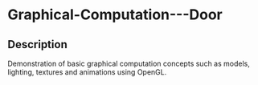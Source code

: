 # Graphical-Computation---Door

## Description
Demonstration of basic graphical computation concepts such as models, lighting, textures and animations using OpenGL.
